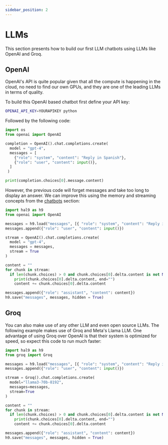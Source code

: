 ```yaml
---
sidebar_position: 2
---
```


# LLMs

This section presents how to build our first LLM chatbots using LLMs like OpenAI and Groq.

## OpenAI

OpenAI's API is quite popular given that all the compute is happening in the cloud, no need to find our own GPUs, and they are one of the leading LLMs in terms of quality.

To build this OpenAI based chatbot first define your API key:

```bash
OPENAI_API_KEY=YOURAPIKEY python
```

Followed by the following code:

```python
import os
from openai import OpenAI

completion = OpenAI().chat.completions.create(
  model = "gpt-4",
  messages = [
    {"role": "system", "content": "Reply in Spanish"},
    {"role": "user", "content": input()},
  ]
 )

print(completion.choices[0].message.content)
```

However, the previous code will forget messages and take too long to display an answer. We can improve this using the memory and streaming concepts from the [chatbots](chatbots.md) section:

```python
import hal9 as h9
from openai import OpenAI

messages = h9.load("messages", [{ "role": "system", "content": "Reply in Spanish" }])
messages.append({"role": "user", "content": input()})

stream = OpenAI().chat.completions.create(
  model = "gpt-4",
  messages = messages,
  stream = True
)

content = ""
for chunk in stream:
  if len(chunk.choices) > 0 and chunk.choices[0].delta.content is not None: 
    print(chunk.choices[0].delta.content, end="")
    content += chunk.choices[0].delta.content

messages.append({"role": "assistant", "content": content})
h9.save("messages", messages, hidden = True)
```

## Groq

You can also make use of any other LLM and even open source LLMs. The following example makes use of Groq and Meta's Llama LLM. One advantage of using Groq over OpenAI is that their system is optimized for speed, so expect this code to run much faster:

```python
import hal9 as h9
from groq import Groq

messages = h9.load("messages", [{ "role": "system", "content": "Reply in Spanish" }])
messages.append({"role": "user", "content": input()})

stream = Groq().chat.completions.create(
  model="llama3-70b-8192",
  messages=messages,
  stream=True
)

content = ""
for chunk in stream:
  if len(chunk.choices) > 0 and chunk.choices[0].delta.content is not None: 
    print(chunk.choices[0].delta.content, end="")
    content += chunk.choices[0].delta.content

messages.append({"role": "assistant", "content": content})
h9.save("messages", messages, hidden = True)
```